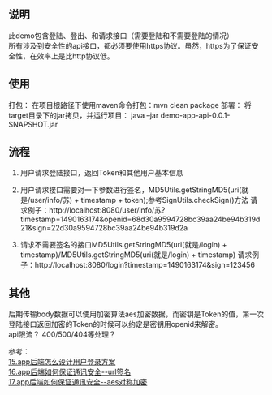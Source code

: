 

## 说明
此demo包含登陆、登出、和请求接口（需要登陆和不需要登陆的情况）  
所有涉及到安全性的api接口，都必须要使用https协议。虽然，https为了保证安全性，在效率上是比http协议低。

## 使用
打包：
    在项目根路径下使用maven命令打包：mvn clean package 
部署：
    将target目录下的jar拷贝，并运行项目： java –jar demo-app-api-0.0.1-SNAPSHOT.jar 

## 流程
1. 用户请求登陆接口，返回Token和其他用户基本信息  

2. 用户请求接口需要对一下参数进行签名，MD5Utils.getStringMD5(uri(就是/user/info/苏) + timestamp + token);参考SignUtils.checkSign()方法
   请求例子：http://localhost:8080/user/info/苏?timestamp=1490163174&openid=68d30a9594728bc39aa24be94b319d21&sign=22d30a9594728bc39aa24be94b319d2a  
   
3. 请求不需要签名的接口MD5Utils.getStringMD5(uri(就是/login) + timestamp)/MD5Utils.getStringMD5(uri(就是/login) + timestamp)
   请求例子：http://localhost:8080/login?timestamp=1490163174&sign=123456

## 其他
后期传输body数据可以使用加密算法aes加密数据，而密钥是Token的值，第一次登陆接口返回加密的Token的时候可以约定是密钥用openid来解密。  
api限流？
400/500/404等处理？

参考：  
[15.app后端怎么设计用户登录方案](http://blog.csdn.net/newjueqi/article/details/44062849)  
[16.app后端如何保证通讯安全--url签名](http://blog.csdn.net/newjueqi/article/details/44154791)  
[17.app后端如何保证通讯安全--aes对称加密](http://blog.csdn.net/newjueqi/article/details/44177063)  
 



